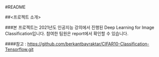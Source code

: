 #README

##<프로젝트 소개>


###본 프로젝트는 2021년도 인공지능 강의에서 진행된 Deep Learning for Image Classification입니다. 
참여한 팀원은 report에서 확인할 수 있습니다. 

####참고 : https://github.com/berkantbayraktar/CIFAR10-Classification-Tensorflow.git